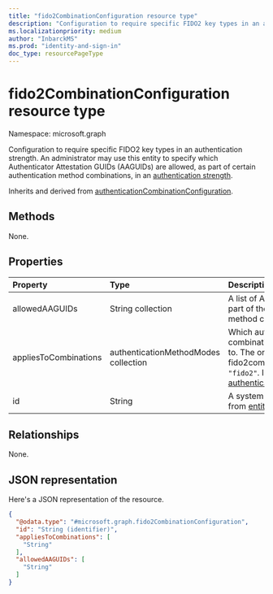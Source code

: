 ```yaml
---
title: "fido2CombinationConfiguration resource type"
description: "Configuration to require specific FIDO2 key types in an authentication strength"
ms.localizationpriority: medium
author: "InbarckMS"
ms.prod: "identity-and-sign-in"
doc_type: resourcePageType
---
```


# fido2CombinationConfiguration resource type

Namespace: microsoft.graph

Configuration to require specific FIDO2 key types in an authentication strength. An administrator may use this entity to specify which Authenticator Attestation GUIDs (AAGUIDs) are allowed, as part of certain authentication method combinations, in an [authentication strength](authenticationstrengthpolicy.md).


Inherits and derived from [authenticationCombinationConfiguration](../resources/authenticationcombinationconfiguration.md).

## Methods

None.

## Properties
|Property|Type|Description|
|:---|:---|:---|
|allowedAAGUIDs|String collection|A list of AAGUIDs allowed to be used as part of the specified authentication method combinations.|
|appliesToCombinations|authenticationMethodModes collection|Which authentication method combinations this configuration applies to. The only possible value for fido2combinationConfigurations is `"fido2"`. Inherited from [authenticationCombinationConfiguration](../resources/authenticationcombinationconfiguration.md).|
|id|String|A system-generated identifier. Inherited from [entity](../resources/entity.md).|

## Relationships
None.

## JSON representation
Here's a JSON representation of the resource.
<!-- {
  "blockType": "resource",
  "keyProperty": "id",
  "@odata.type": "microsoft.graph.fido2CombinationConfiguration",
  "baseType": "microsoft.graph.authenticationCombinationConfiguration",
  "openType": false
}
-->
``` json
{
  "@odata.type": "#microsoft.graph.fido2CombinationConfiguration",
  "id": "String (identifier)",
  "appliesToCombinations": [
    "String"
  ],
  "allowedAAGUIDs": [
    "String"
  ]
}
```

